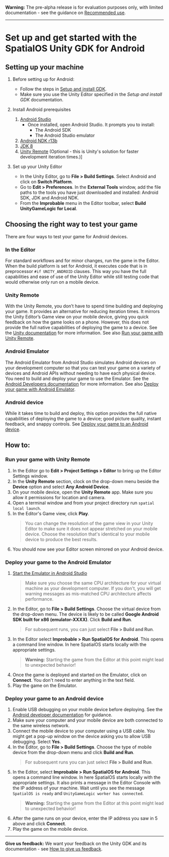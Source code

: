 **Warning:** The pre-alpha release is for evaluation purposes only, with limited documentation - see the guidance on [Recommended use](../../../README.md#recommended-use).

-----

# Set up and get started with the SpatialOS Unity GDK for Android

## Setting up your machine

1. Before setting up for Android:
    * Follow the steps in [Setup and install GDK](../../../docs/setup-and-installing.md). 
    * Make sure you use the Unity Editor specified in the *Setup and install GDK* documentation.

2. Install Android prerequisites
    1. [Android Studio](https://developer.android.com/studio/)
        * Once installed, open Android Studio. It prompts you to install:
            * The Android SDK
            * The Android Studio emulator
    2. [Android NDK r13b](https://developer.android.com/ndk/downloads/older_releases)
    3. [JDK 8](http://www.oracle.com/technetwork/java/javase/downloads/jdk8-downloads-2133151.html)
    4. [Unity Remote](https://play.google.com/store/apps/details?id=com.unity3d.genericremote) (Optional - this is Unity's solution for faster development iteration times.)]

3. Set up your Unity Editor
    * In the Unity Editor, go to **File > Build Settings**. Select Android and click on **Switch Platform**.
    * Go to **Edit > Preferences**. In the **External Tools** window, add the file paths to the tools you have just downloaded and installed: Android SDK, JDK and Android NDK.
    * From the **Improbable** menu in the Editor toolbar, select **Build UnityGameLogic for Local**.


## Choosing the right way to test your game

There are four ways to test your game for Android devices.

### In the Editor
For standard workflows and for minor changes, run the game in the Editor. When the build platform is set for Android, it executes code that is in preprocessor `#if UNITY_ANDROID` clauses. This way you have the full capabilities and ease of use of the Unity Editor while still testing code that would otherwise only run on a mobile device.  

### Unity Remote
With the Unity Remote, you don’t have to spend time building and deploying your game. It provides an alternative for reducing iteration times. It mirrors the Unity Editor’s Game view on your mobile device, giving you quick feedback on how the game looks on a phone. However, this does not provide the full native capabilities of deploying the game to a device. 
See the [Unity documentation](https://docs.unity3d.com/Manual/UnityRemote5.html) for more information. See also [Run your game with Unity Remote](#run-your-game-with-unity-remote).

### Android Emulator
The Android Emulator from Android Studio simulates Android devices on your development computer so that you can test your game on a variety of devices and Android APIs without needing to have each physical device. You need to build and deploy your game to use the Emulator.
See the [Android Developers documentation](https://developer.android.com/studio/run/emulator) for more information. See also [Deploy your game with Android Emulator](#deploy-your-game-to-the-android-emulator).

### Android device
While it takes time to build and deploy, this option provides the full native capabilities of deploying the game to a device; good picture quality, instant feedback, and snappy controls. 
See [Deploy your game to an Android device](#deploy-your-game-to-an-android-device).

## How to:

### Run your game with Unity Remote

1. In the Editor go to **Edit > Project Settings > Editor** to bring up the Editor Settings window.
2. In the **Unity Remote** section, clock on the drop-down menu beside the **Device** option and select **Any Android Device**.
3. On your mobile device, open the **Unity Remote** app. Make sure you allow it permissions for location and camera.
4. Open a terminal window and from your project directory run `spatial local launch`.
5. In the Editor's Game view, click **Play**. 
    > You can change the resolution of the game view in your Unity Editor to make sure it does not appear stretched on your mobile device. Choose the resolution that's identical to your mobile device to produce the best results.
6. You should now see your Editor screen mirrored on your Android device.

### Deploy your game to the Android Emulator

1. [Start the Emulator in Android Studio](https://developer.android.com/studio/run/managing-avds)
    > Make sure you choose the same CPU architecture for your virtual machine as your development computer. If you don't, you will get warning messages as mis-matched CPU architecture affects performance.
2. In the Editor, go to **File > Build Settings**. Choose the virtual device from the drop-down menu. The device is likely to be called **Google Android SDK built for x86 (emulator-XXXX)**. Click **Build and Run**. 
    > For subsequent runs, you can just select **File > Build and Run**.
3. In the Editor select **Improbable > Run SpatialOS for Android**. This opens a command line window. In here SpatialOS starts locally with the appropriate settings.
    > **Warning:** Starting the game from the Editor at this point might lead to unexpected behavior!
4. Once the game is deployed and started on the Emulator, click on **Connect**. You don't need to enter anything in the text field.
5. Play the game on the Emulator.

### Deploy your game to an Android device

1. Enable USB debugging on your mobile device before deploying. See the [Android developer documentation](https://developer.android.com/studio/debug/dev-options#enable) for guidance.
2. Make sure your computer and your mobile device are both connected to the same wireless network.
3. Connect the mobile device to your computer using a USB cable. You might get a pop-up window on the device asking you to allow USB debugging. Select **Yes**.
4. In the Editor, go to **File > Build Settings**. Choose the type of mobile device from the drop-down menu and click **Build and Run**.
    > For subsequent runs you can just select **File > Build and Run**.
5. In the Editor, select **Improbable > Run SpatialOS for Android**. This opens a command line window. In here SpatialOS starts locally with the appropriate settings. It also prints a message in the Editor Console with the IP address of your machine. Wait until you see the message `SpatialOS is ready` and `UnityGameLogic worker has connected`.
    > **Warning:** Starting the game from the Editor at this point might lead to unexpected behavior!
6. After the game runs on your device, enter the IP address you saw in 5 above and click **Connect**.
7. Play the game on the mobile device.

----
**Give us feedback:** We want your feedback on the Unity GDK and its documentation  - see [How to give us feedback](../../../README.md#give-us-feedback).